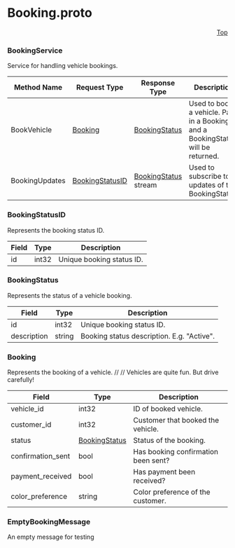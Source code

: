 # Booking.proto

<a name="Booking-proto"></a><p align="right"><a href="#top">Top</a></p>




<a name="com-example-booking-BookingService"></a>

### BookingService

Service for handling vehicle bookings.



| Method Name | Request Type | Response Type | Description |
| ----------- | ------------ | ------------- | ------------|
| BookVehicle | [Booking](#com-example-booking-Booking) | [BookingStatus](#com-example-booking-BookingStatus) | Used to book a vehicle. Pass in a Booking and a BookingStatus will be returned.   |
| BookingUpdates | [BookingStatusID](#com-example-booking-BookingStatusID) | [BookingStatus](#com-example-booking-BookingStatus) stream | Used to subscribe to updates of the BookingStatus.   |







<a name="com-example-booking-BookingStatusID"></a>

### BookingStatusID

Represents the booking status ID.




| Field | Type | Description |
| ----- | ---- | ----------- |
| id |int32|  Unique booking status ID.  |





 

 




<a name="com-example-booking-BookingStatus"></a>

### BookingStatus

Represents the status of a vehicle booking.




| Field | Type | Description |
| ----- | ---- | ----------- |
| id |int32|  Unique booking status ID.  |
| description |string|  Booking status description. E.g. &#34;Active&#34;.  |





 

 




<a name="com-example-booking-Booking"></a>

### Booking

Represents the booking of a vehicle.
//
// Vehicles are quite fun. But drive carefully!




| Field | Type | Description |
| ----- | ---- | ----------- |
| vehicle_id |int32|  ID of booked vehicle.  |
| customer_id |int32|  Customer that booked the vehicle.  |
| status |[BookingStatus](#com-example-booking-BookingStatus)|  Status of the booking.  |
| confirmation_sent |bool| Has booking confirmation been sent?   |
| payment_received |bool| Has payment been received?   |
| color_preference |string|  Color preference of the customer.  |





 

 




<a name="com-example-booking-EmptyBookingMessage"></a>

### EmptyBookingMessage

An empty message for testing







 

 


 


 


 

